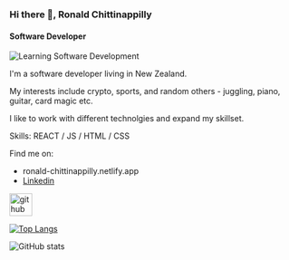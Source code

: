 ### Hi there 👋, Ronald Chittinappilly
#### Software Developer
![Learning Software Development](https://newrelic.com/sites/default/files/2021-04/software-developers-banner-copy.jpg)

I'm a software developer living in New Zealand.

My interests include crypto, sports, and random others - juggling, piano, guitar, card magic etc.

I like to work with different technolgies and expand my skillset.

Skills: REACT / JS / HTML / CSS

Find me on:
<ul>
 <li> ronald-chittinappilly.netlify.app </li>
 <li> <a href="https://www.linkedin.com/in/ronald-chittinappilly-172a88182/">Linkedin</a> </li>
 </ul>





[<img src='https://cdn.jsdelivr.net/npm/simple-icons@3.0.1/icons/github.svg' alt='github' height='40'>](https://github.com/AnimateReality)  

[![Top Langs](https://github-readme-stats.vercel.app/api/top-langs/?username=AnimateReality)](https://github.com/anuraghazra/github-readme-stats)

![GitHub stats](https://github-readme-stats.vercel.app/api?username=AnimateReality&show_icons=true)  

